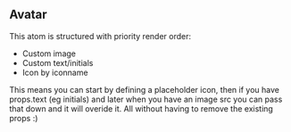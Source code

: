 ## Avatar

This atom is structured with priority render order:

 * Custom image
 * Custom text/initials
 * Icon by iconname

 This means you can start by defining a placeholder icon, then if you have props.text (eg initials) and later when you have an image src you can pass that down and it will overide it. All without having to remove the existing props :)